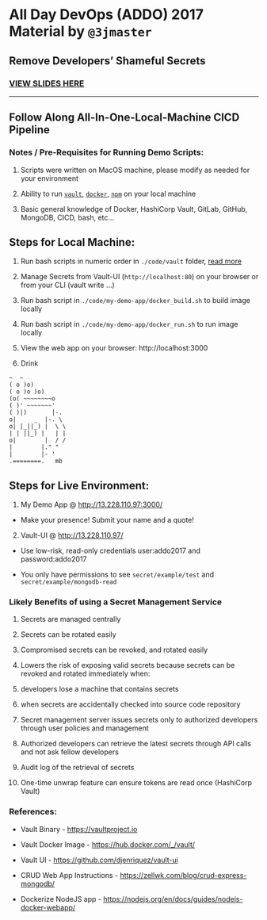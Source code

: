 # All Day DevOps (ADDO) 2017 Material by `@3jmaster`

## Remove Developers’ Shameful Secrets

### [VIEW SLIDES HERE](https://docs.google.com/presentation/d/1OiJD24-Mn4zoDZaDnAdl5bRfFsy_YmxZUdGuAhzuWZM/edit?usp=sharing)

***

## Follow Along All-In-One-Local-Machine CICD Pipeline

### Notes / Pre-Requisites for Running Demo Scripts:

1. Scripts were written on MacOS machine, please modify as needed for your environment

2. Ability to run [`vault`](https://www.vaultproject.io/downloads.html), [`docker`](https://docs.docker.com/engine/installation/), [`npm`](https://www.npmjs.com/get-npm) on your local machine

3. Basic general knowledge of Docker, HashiCorp Vault, GitLab, GitHub, MongoDB, CICD, bash, etc...

## Steps for Local Machine:

1. Run bash scripts in numeric order in `./code/vault` folder, [read more](./code/vault/README_vault.md)

2. Manage Secrets from Vault-UI (`http://localhost:80`) on your browser or from your CLI (vault write ...)

3. Run bash script in `./code/my-demo-app/docker_build.sh` to build image locally

3. Run bash script in `./code/my-demo-app/docker_run.sh` to run image locally

4. View the web app on your browser: http://localhost:3000

5. Drink

  ```
  ~  ~
  ( o )o)
  ( o )o )o)
  (o( ~~~~~~~~o
  ( )' ~~~~~~~'
  ( )|)       |-.
  o|     _  |-. \
  o| |_||_) |  \ \
  | | ||_) |   | |
  o|        |  / /
  |        |." "
  |        |- '
  .========.   mb
  ```

## Steps for Live Environment:

1. My Demo App @ http://13.228.110.97:3000/

  * Make your presence! Submit your name and a quote!

2. Vault-UI @ http://13.228.110.97/

  * Use low-risk, read-only credentials user:addo2017 and password:addo2017

  * You only have permissions to see `secret/example/test` and `secret/example/mongodb-read`

### Likely Benefits of using a Secret Management Service

1. Secrets are managed centrally

2. Secrets can be rotated easily

3. Compromised secrets can be revoked, and rotated easily

4. Lowers the risk of exposing valid secrets because secrets can be revoked and rotated immediately when:
  1. developers lose a machine that contains secrets
  2. when secrets are accidentally checked into source code repository

5. Secret management server issues secrets only to authorized developers through user policies and management

6. Authorized developers can retrieve the latest secrets through API calls and not ask fellow developers

7. Audit log of the retrieval of secrets

8. One-time unwrap feature can ensure tokens are read once (HashiCorp Vault)

### References:

* Vault Binary - https://vaultproject.io

* Vault Docker Image - https://hub.docker.com/_/vault/

* Vault UI - https://github.com/djenriquez/vault-ui

* CRUD Web App Instructions - https://zellwk.com/blog/crud-express-mongodb/

* Dockerize NodeJS app - https://nodejs.org/en/docs/guides/nodejs-docker-webapp/
